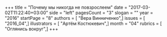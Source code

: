 +++
title = "Почему мы никогда не повзрослеем"
date = "2017-03-02T11:22:40+03:00"
side = "left"
pagesCount = "3"
slogan = ""
year = "2016"
startPage = "8"
authors = [ "Вера Винниченко",]
issues = [ "2016_04",]
illustrators = [ "Артём Костюкевич",]
month = "04"
rubrics = [ "Оглянись вокруг",]
+++
